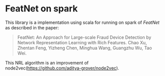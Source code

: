 # FeatNet on spark

This library is a implementation using scala for running on spark of *FeatNet* as described in the paper:
> FeatNet: An Approach for Large-scale Fraud Device Detection by Network Representation Learning with Rich Features.
> Chao Xu, Zhentan Feng, Yizheng Chen, Minghua Wang, Guangzhu Wu, Tao Wei.
> <Insert paper link>

This NRL algorithm is an improvement of node2vec(https://github.com/aditya-grover/node2vec).
